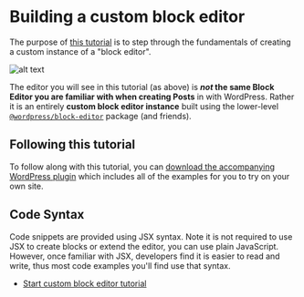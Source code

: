 # Building a custom block editor

The purpose of [this tutorial](/docs/reference-guides/platform/custom-block-editor/tutorial.md) is to step through the fundamentals of creating a custom instance of a "block editor".

![alt text](https://wordpress.org/gutenberg/files/2020/03/editor.png 'The Standalone Editor instance populated with example Blocks within a custom WP Admin page.')

The editor you will see in this tutorial (as above) is **_not_ the same Block Editor you are familiar with when creating Posts** in with WordPress. Rather it is an entirely **custom block editor instance** built using the lower-level [`@wordpress/block-editor`](https://developer.wordpress.org/block-editor/packages/packages-block-editor/) package (and friends).

## Following this tutorial

To follow along with this tutorial, you can [download the accompanying WordPress plugin](https://github.com/getdave/standalone-block-editor) which includes all of the examples for you to try on your own site.

## Code Syntax

Code snippets are provided using JSX syntax. Note it is not required to use JSX to create blocks or extend the editor, you can use plain JavaScript. However, once familiar with JSX, developers find it is easier to read and write, thus most code examples you'll find use that syntax.

-   [Start custom block editor tutorial](/docs/reference-guides/platform/custom-block-editor/tutorial.md)

